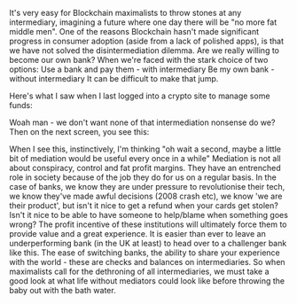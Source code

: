 It's very easy for Blockchain maximalists to throw stones at any intermediary, imagining a future where one day there will be "no more fat middle men".
One of the reasons Blockchain hasn't made significant progress in consumer adoption (aside from a lack of polished apps), is that we have not solved the disintermediation dilemma.
Are we really willing to become our own bank? When we're faced with the stark choice of two options:
Use a bank and pay them - with intermediary
Be my own bank - without intermediary
It can be difficult to make that jump.

Here's what I saw when I last logged into a crypto site to manage some funds:

Woah man - we don't want none of that intermediation nonsense do we? 
Then on the next screen, you see this:

When I see this, instinctively, I'm thinking
"oh wait a second, maybe a little bit of mediation would be useful every once in a while"
Mediation is not all about conspiracy, control and fat profit margins.  They have an entrenched role in society because of the job they do for us on a regular basis.
In the case of banks, we know they are under pressure to revolutionise their tech, we know they've made awful decisions (2008 crash etc), we know 'we are their product', but isn't it nice to get a refund when your cards get stolen? Isn't it nice to be able to have someone to help/blame when something goes wrong?
The profit incentive of these institutions will ultimately force them to provide value and a great experience.   It is easier than ever to leave an underperforming bank (in the UK at least) to head over to a challenger bank like this.  The ease of switching banks, the ability to share your experience with the world - these are checks and balances on intermediaries.
So when maximalists call for the dethroning of all intermediaries, we must take a good look at what life without mediators could look like before throwing the baby out with the bath water.

